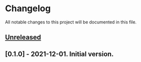 # Changelog

All notable changes to this project will be documented in this file.

## [Unreleased]

## [0.1.0] - 2021-12-01. Initial version.

[unreleased]: https://github.com/ibm/repo-template/compare/v0.1.0...HEAD

